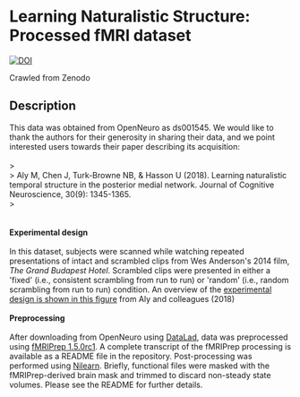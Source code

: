 # Learning Naturalistic Structure: Processed fMRI dataset

[![DOI](https://www.zenodo.org/badge/DOI/10.5281/zenodo.3647610.svg)](https://doi.org/10.5281/zenodo.3647610)

Crawled from Zenodo

## Description

This data was obtained from OpenNeuro as ds001545. We would like to thank the authors for their generosity in sharing their data, and we point interested users towards their paper describing its acquisition:<br /><br />>  <br />> Aly M, Chen J, Turk-Browne NB, &amp; Hasson U (2018). Learning naturalistic temporal structure in the posterior medial network. Journal of Cognitive Neuroscience, 30(9): 1345-1365.<br />> <br /><br />  <br />__Experimental design__<br /><br />In this dataset, subjects were scanned while watching repeated presentations of intact and scrambled clips from Wes Anderson's 2014 film, _The Grand Budapest Hotel_. Scrambled clips were presented in either a 'fixed' (i.e., consistent scrambling from run to run) or 'random' (i.e., random scrambling from run to run) condition. An overview of the [experimental design is shown in this figure](https://www.mitpressjournals.org/na101/home/literatum/publisher/mit/journals/content/jocn/2018/jocn.2018.30.issue-9/jocn_a_01308/20180730/images/large/01308f01c.jpeg) from Aly and colleagues (2018)<br /><br />__Preprocessing__<br /><br />After downloading from OpenNeuro using [DataLad](https://www.datalad.org/), data was preprocessed using [fMRIPrep 1.5.0rc1](https://fmriprep.readthedocs.io). A complete transcript of the fMRIPrep processing is available as a README file in the repository. Post-processing was performed using [Nilearn](http://nilearn.github.io). Briefly, functional files were masked with the fMRIPrep-derived brain mask and trimmed to discard non-steady state volumes. Please see the README for further details.